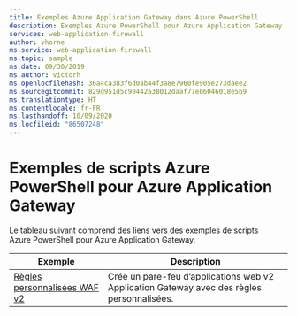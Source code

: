 ```yaml
---
title: Exemples Azure Application Gateway dans Azure PowerShell
description: Exemples Azure PowerShell pour Azure Application Gateway
services: web-application-firewall
author: vhorne
ms.service: web-application-firewall
ms.topic: sample
ms.date: 09/30/2019
ms.author: victorh
ms.openlocfilehash: 36a4ca383f6d0ab44f3a8e7960fe905e273daee2
ms.sourcegitcommit: 829d951d5c90442a38012daaf77e86046018e5b9
ms.translationtype: HT
ms.contentlocale: fr-FR
ms.lasthandoff: 10/09/2020
ms.locfileid: "86507248"
---
```

# <a name="azure-powershell-script-examples-for-azure-application-gateway"></a>Exemples de scripts Azure PowerShell pour Azure Application Gateway

Le tableau suivant comprend des liens vers des exemples de scripts Azure PowerShell pour Azure Application Gateway.

| Exemple | Description |
| ------- | ----------- |
|[Règles personnalisées WAF v2](../scripts/waf-custom-rules-powershell.md)|Crée un pare-feu d’applications web v2 Application Gateway avec des règles personnalisées. |